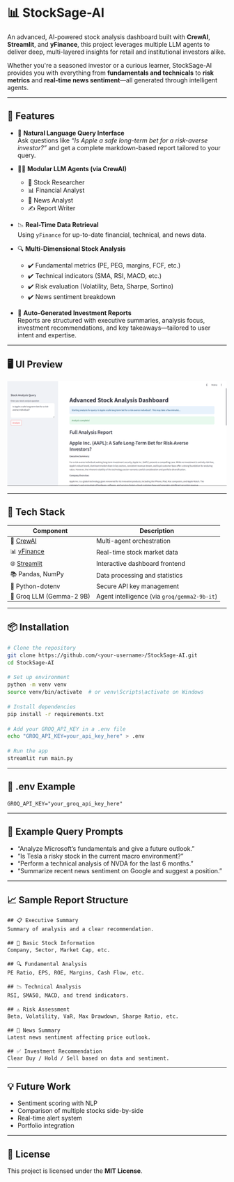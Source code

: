 # 📊 StockSage-AI

An advanced, AI-powered stock analysis dashboard built with **CrewAI**, **Streamlit**, and **yFinance**, this project leverages multiple LLM agents to deliver deep, multi-layered insights for retail and institutional investors alike.

Whether you're a seasoned investor or a curious learner, StockSage-AI provides you with everything from **fundamentals and technicals** to **risk metrics** and **real-time news sentiment**—all generated through intelligent agents.

---

## 🧠 Features

- 📌 **Natural Language Query Interface**  
  Ask questions like _“Is Apple a safe long-term bet for a risk-averse investor?”_ and get a complete markdown-based report tailored to your query.

- 🧑‍💼 **Modular LLM Agents (via CrewAI)**  
  - 📄 Stock Researcher  
  - 📊 Financial Analyst  
  - 📰 News Analyst  
  - ✍️ Report Writer  

- 📉 **Real-Time Data Retrieval**  
  Using `yFinance` for up-to-date financial, technical, and news data.

- 🔍 **Multi-Dimensional Stock Analysis**  
  - ✔️ Fundamental metrics (PE, PEG, margins, FCF, etc.)  
  - ✔️ Technical indicators (SMA, RSI, MACD, etc.)  
  - ✔️ Risk evaluation (Volatility, Beta, Sharpe, Sortino)  
  - ✔️ News sentiment breakdown  

- 🧾 **Auto-Generated Investment Reports**  
  Reports are structured with executive summaries, analysis focus, investment recommendations, and key takeaways—tailored to user intent and expertise.

---

## 🖥️ UI Preview

![UI Mockup](assets/screenshot.png)

---

## 🧰 Tech Stack

| Component | Description |
|----------|-------------|
| 🧠 [CrewAI](https://github.com/joaomdmoura/crewai) | Multi-agent orchestration |
| 📊 [yFinance](https://github.com/ranaroussi/yfinance) | Real-time stock market data |
| 🌐 [Streamlit](https://streamlit.io/) | Interactive dashboard frontend |
| 📚 Pandas, NumPy | Data processing and statistics |
| 🔐 Python-dotenv | Secure API key management |
| 🧩 Groq LLM (Gemma-2 9B) | Agent intelligence (via `groq/gemma2-9b-it`) |

---

## 📦 Installation

```bash
# Clone the repository
git clone https://github.com/<your-username>/StockSage-AI.git
cd StockSage-AI

# Set up environment
python -m venv venv
source venv/bin/activate  # or venv\Scripts\activate on Windows

# Install dependencies
pip install -r requirements.txt

# Add your GROQ_API_KEY in a .env file
echo "GROQ_API_KEY=your_api_key_here" > .env

# Run the app
streamlit run main.py
```

---

## 🔐 .env Example

```env
GROQ_API_KEY="your_groq_api_key_here"
```

---

## 🧪 Example Query Prompts

- “Analyze Microsoft’s fundamentals and give a future outlook.”
- “Is Tesla a risky stock in the current macro environment?”
- “Perform a technical analysis of NVDA for the last 6 months.”
- “Summarize recent news sentiment on Google and suggest a position.”

---

## 📈 Sample Report Structure

```shell
## 📋 Executive Summary
Summary of analysis and a clear recommendation.

## 🏢 Basic Stock Information
Company, Sector, Market Cap, etc.

## 🔍 Fundamental Analysis
PE Ratio, EPS, ROE, Margins, Cash Flow, etc.

## 📉 Technical Analysis
RSI, SMA50, MACD, and trend indicators.

## ⚠️ Risk Assessment
Beta, Volatility, VaR, Max Drawdown, Sharpe Ratio, etc.

## 📰 News Summary
Latest news sentiment affecting price outlook.

## ✅ Investment Recommendation
Clear Buy / Hold / Sell based on data and sentiment.
```

---

## 💡 Future Work

- Sentiment scoring with NLP
- Comparison of multiple stocks side-by-side
- Real-time alert system
- Portfolio integration

---

## 📝 License
This project is licensed under the **MIT License**.
